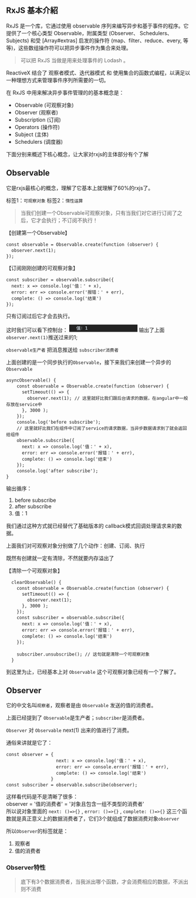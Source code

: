 ## RxJS 基本介紹
RxJS 是一个库，它通过使用 observable 序列来编写异步和基于事件的程序。它提供了一个核心类型 Observable，附属类型 (Observer、 Schedulers、 Subjects) 和受 [Array#extras] 启发的操作符 (map、filter、reduce、every, 等等)，这些数组操作符可以把异步事件作为集合来处理。

> 可以把 RxJS 当做是用来处理事件的 Lodash 。

ReactiveX 结合了 观察者模式、迭代器模式 和 使用集合的函数式编程，以满足以一种理想方式来管理事件序列所需要的一切。

在 RxJS 中用来解决异步事件管理的的基本概念是：
- Observable (可观察对象)
- Observer (观察者)
- Subscription (订阅)
- Operators (操作符)
- Subject (主体)
- Schedulers (调度器)

下面分别来概述下核心概念，让大家对rxjs的主体部分有个了解

## Observable
它是rxjs最核心的概念，理解了它基本上就理解了60%的rxjs了。

标签1：`可观察对象`
标签2：`惰性运算`
> 当我们创建一个Observable可观察对象，只有当我们对它进行订阅了之后，它才会执行；不订阅不执行！

【创建第一个Observable】  
```
const observable = Observable.create(function (observer) {
  observer.next(1);
});
```

【订阅刚刚创建的可观察对象】  
```
const subscriber = observable.subscribe({
  next: x => console.log('值：' + x),
  error: err => console.error('报错：' + err),
  complete: () => console.log('结束')
});
```
只有订阅过后它才会去执行。

这时我们可以看下控制台：
![](./image/10.png)
输出了上面`observer.next(1)`推送过来的1;

`observable生产者` 把消息推送给 `subscriber消费者`

上面创建的是一个同步执行的`Observable`，接下来我们来创建一个异步的`Observable`
```
asyncObservable() {
    const observable = Observable.create(function (observer) {
      setTimeout(() => {
        observer.next(1); // 这里就好比我们跟后台请求的数据，在angular中一般存放在service中
      }, 3000 );
    });
    console.log('before subscribe');
    // 这里就好比我们在组件中订阅了service的请求数据，当异步数据请求到了就会返回给组件
    observable.subscribe({
      next: x => console.log('值：' + x),
      error: err => console.error('报错：' + err),
      complete: () => console.log('结束')
    });
    console.log('after subscribe');
}
```
输出循序：  
1. before subscribe
2. after subscribe
3. 值：1

我们通过这种方式就已经替代了基础版本的 callback模式回调处理请求来的数据。

上面我们对可观察对象分别做了几个动作：创建、订阅、执行

既然有创建就一定有清除，不然就要内存溢出了

【清除一个可观察对象】
```
  clearObservable() {
    const observable = Observable.create(function (observer) {
      setTimeout(() => {
        observer.next(1);
      }, 3000 );
    });
    const subscriber = observable.subscribe({
      next: x => console.log('值：' + x),
      error: err => console.error('报错：' + err),
      complete: () => console.log('结束')
    });

    subscriber.unsubscribe(); // 这句就是清除一个可观察对象
  }
```

到这里为止，已经基本上对 `Observable` 这个可观察对象已经有一个了解了。  


## Observer
它的中文名叫`观察者`，观察者是由 `Observable` 发送的值的消费者。
  
上面已经提到了 `Observable`是生产者；`subscriber`是消费者。

`Observer` 对 `Observable` next(1) 出来的值进行了消费。

通俗来讲就是它了：
```
const observer = {
                   next: x => console.log('值：' + x),
                   error: err => console.error('报错：' + err),
                   complete: () => console.log('结束')
                 }
const subscriber = observable.subscribe(observer);
```

这样看代码是不是清晰了很多：   
observer = '值的消费者' = '对象且包含一组不类型的消费者'   
所以说对象里面的 `next: ()=>{}` , `error: ()=>{}` , `complete: ()=>{}` 这三个函数就是真正意义上的数据消费者了，它们3个就组成了数据消费对象`observer`

所以`Observer`的标签就是：
1. 观察者
2. 值的消费者


### Observer特性
> 底下有3个数据消费者，当我派出哪个函数，才会消费相应的数据，不派出则不消费











